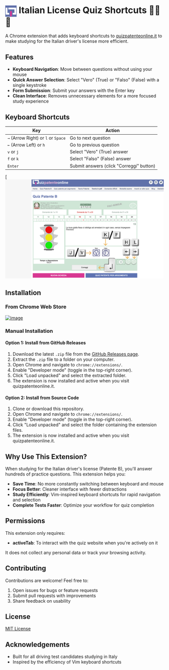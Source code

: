 # <img src="icon.png" width="36" style="vertical-align: middle;"> Italian License Quiz Shortcuts 🚗💨 📝



A Chrome extension that adds keyboard shortcuts to [quizpatenteonline.it](https://www.quizpatenteonline.it/) to make studying for the Italian driver's license more efficient.

## Features

- **Keyboard Navigation**: Move between questions without using your mouse
- **Quick Answer Selection**: Select "Vero" (True) or "Falso" (False) with a single keystroke
- **Form Submission**: Submit your answers with the Enter key
- **Clean Interface**: Removes unnecessary elements for a more focused study experience

## Keyboard Shortcuts

| Key                     | Action                      |
|-------------------------|----------------------------|
| `→` (Arrow Right) or `l` or `Space` | Go to next question          |
| `←` (Arrow Left) or `h` | Go to previous question      |
| `v` or `j`              | Select "Vero" (True) answer  |
| `f` or `k`              | Select "Falso" (False) answer |
| `Enter`                 | Submit answers (click "Correggi" button) |

[![banner](ext.png)


## Installation

### From Chrome Web Store
[![image](https://github.com/user-attachments/assets/902cd0d4-79b5-4a0f-b1b6-b814b075ea83)
](https://chromewebstore.google.com/detail/italian-license-quiz-shor/ionggjgjafflbhmdohncefdjieilfpff)

### Manual Installation

#### Option 1: Install from GitHub Releases
1. Download the latest `.zip` file from the [GitHub Releases page](https://github.com/MrTartuf0/quiz-patente-shortcuts/releases/tag/extension).
2. Extract the `.zip` file to a folder on your computer.
3. Open Chrome and navigate to `chrome://extensions/`.
4. Enable "Developer mode" (toggle in the top-right corner).
5. Click "Load unpacked" and select the extracted folder.
6. The extension is now installed and active when you visit quizpatenteonline.it.

#### Option 2: Install from Source Code
1. Clone or download this repository.
2. Open Chrome and navigate to `chrome://extensions/`.
3. Enable "Developer mode" (toggle in the top-right corner).
4. Click "Load unpacked" and select the folder containing the extension files.
5. The extension is now installed and active when you visit quizpatenteonline.it.


## Why Use This Extension?

When studying for the Italian driver's license (Patente B), you'll answer hundreds of practice questions. This extension helps you:

- **Save Time**: No more constantly switching between keyboard and mouse
- **Focus Better**: Cleaner interface with fewer distractions
- **Study Efficiently**: Vim-inspired keyboard shortcuts for rapid navigation and selection
- **Complete Tests Faster**: Optimize your workflow for quiz completion

## Permissions

This extension only requires:
- **activeTab**: To interact with the quiz website when you're actively on it

It does not collect any personal data or track your browsing activity.

## Contributing

Contributions are welcome! Feel free to:
1. Open issues for bugs or feature requests
2. Submit pull requests with improvements
3. Share feedback on usability

## License

[MIT License](LICENSE)

## Acknowledgements

- Built for all driving test candidates studying in Italy
- Inspired by the efficiency of Vim keyboard shortcuts
